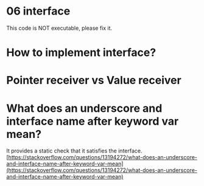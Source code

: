 # 06 interface
This code is NOT executable, please fix it.


# How to implement interface?

# Pointer receiver vs Value receiver

# What does an underscore and interface name after keyword var mean?
It provides a static check that it satisfies the interface.
[https://stackoverflow.com/questions/13194272/what-does-an-underscore-and-interface-name-after-keyword-var-mean](https://stackoverflow.com/questions/13194272/what-does-an-underscore-and-interface-name-after-keyword-var-mean)